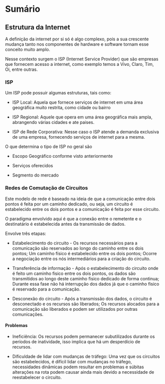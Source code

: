 # Sumário

## Estrutura da Internet

A definição da internet por si só é algo complexo, pois a sua crescente mudança tanto nos componentes de hardware e software tornam esse conceito muito amplo.

Nesse contexto surgem o ISP (Internet Service Provider) que são empresas que fornecem acesso a internet, como exemplo temos a Vivo, Claro, Tim, Oi, entre outras.

### ISP

Um ISP pode possuir algumas estruturas, tais como: 

- ISP Local: Aquela que fornece serviços de internet em uma área geográfica muito restrita, como cidade ou bairro

- ISP Regional: Aquele que opera em uma área geográfica mais ampla, abrangendo várias cidades e ate paises. 

- ISP de Rede Corporativa: Nesse caso o ISP atende a demanda exclusiva de uma empresa, fornecendo serviços de internet para a mesma.

O que determina o tipo de ISP no geral são

- Escopo Geográfico conforme visto anteriormente

- Serviços oferecidos

- Segmento do mercado 

### Redes de Comutação de Circuitos

Este modelo de rede é baseado na ideia de que a comunicação entre dois pontos é feita por um caminho dedicado, ou seja, um circuito é estabelecido entre os dois pontos e a comunicação é feita por esse circuito.

O paradigma envolvido aqui é que a conexão entre o remetente e o destinatário é estabelecida antes da transmissão de dados.

Envolve três etapas:

- Estabelecimento do circuito - Os recursos necessários para a comunicação são reservados ao longo do caminho entre os dois pontos; Um caminho físico é estabelecido entre os dois pontos; Ocorre a negociação entre os nós intermediários para a criação do circuito.

- Transferência de informação - Após o estabelecimento do circuito onde é feito um caminho fisico entre os dois pontos, os dados são transmitidos ao longo deste caminho fisico dedicado de forma continua; Durante essa fase não há interrupção dos dados já que o caminho fisico é reservado para a comunicação.

- Desconexão do circuito - Após a transmissão dos dados, o circuito é desconectado e os recursos são liberados; Os recursos alocados para a comunicação são liberados e podem ser utilizados por outras comunicações.

#### Problemas

- Ineficiência: Os recursos podem permanecer subutilizados durante os períodos de inatividade, isso implica que há um desperdício de recursos.

- Dificuldade de lidar com mudanças de tráfego: Uma vez que os circuitos são estabelecidos, é difícil lidar com mudanças no tráfego, necessidades dinâmicas podem resultar em problemas e súbitas alterações na rota podem causar ainda mais devido a necessidade de reestabelecer o circuito.